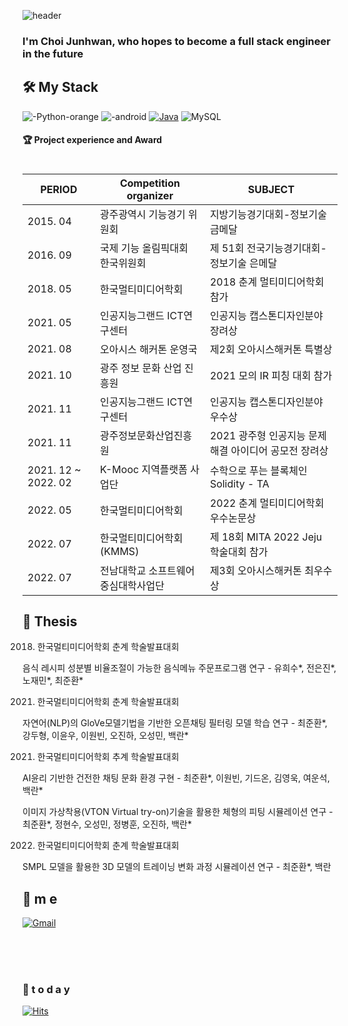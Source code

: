 
![header](https://capsule-render.vercel.app/api?type=waving&color=gradient&height=300&section=header&text=JoonhwanChoi)


### I'm Choi Junhwan, who hopes to become a full stack engineer in the future


## 🛠 My Stack


![-Python-orange](https://user-images.githubusercontent.com/83737075/180651655-86be8be9-3b43-467c-ab21-f3df87adbdf2.svg)
![-android](https://img.shields.io/badge/-Android-green)
[![Java](https://img.shields.io/badge/Java-007396?style=flat-square&logo=Java&logoColor=white)](https://github.com/Joowon0220/weather)
![MySQL](https://img.shields.io/badge/MySQL-4479A1?style=flat-square&logo=MySQL&logoColor=white)  


#### 🏆 Project experience and Award
#
| PERIOD | Competition organizer | SUBJECT | 
| ------- | ------- | -------|
| 2015. 04 | 광주광역시 기능경기 위원회 | 지방기능경기대회-정보기술 금메달  |
| 2016. 09 | 국제 기능 올림픽대회 한국위원회 | 제 51회 전국기능경기대회-정보기술 은메달  |
| 2018. 05 | 한국멀티미디어학회 | 2018 춘계 멀티미디어학회 참가 |
| 2021. 05 | 인공지능그랜드 ICT연구센터 | 인공지능 캡스톤디자인분야 장려상  |
| 2021. 08 | 오아시스 해커톤 운영국 | 제2회 오아시스해커톤 특별상 |
| 2021. 10 | 광주 정보 문화 산업 진흥원 | 2021 모의 IR 피칭 대회 참가 |
| 2021. 11 | 인공지능그랜드 ICT연구센터 | 인공지능 캡스톤디자인분야 우수상  |
| 2021. 11 | 광주정보문화산업진흥원 | 2021 광주형 인공지능 문제해결 아이디어 공모전 장려상 |
| 2021. 12 ~ 2022. 02 | K-Mooc 지역플랫폼 사업단  | 수학으로 푸는 블록체인 Solidity - TA  |
| 2022. 05 | 한국멀티미디어학회 | 2022 춘계 멀티미디어학회 우수논문상  |
| 2022. 07 | 한국멀티미디어학회(KMMS) | 제 18회 MITA 2022 Jeju 학술대회 참가  |
| 2022. 07 | 전남대학교 소프트웨어중심대학사업단 | 제3회 오아시스해커톤 최우수상 |

## 📃 Thesis 
2018. 한국멀티미디어학회 춘계 학술발표대회

음식 레시피 성분별 비율조절이 가능한 음식메뉴 주문프로그램 연구 - 유희수*, 전은진*, 노재민*, 최준환*

2021. 한국멀티미디어학회 춘계 학술발표대회

자연어(NLP)의 GloVe모델기법을 기반한 오픈채팅 필터링 모델 학습 연구 - 최준환*, 강두형,  이윤우, 이원빈, 오진하, 오성민, 백란*

2021. 한국멀티미디어학회 추계 학술발표대회

AI윤리 기반한 건전한 채팅 문화 환경 구현 - 최준환*, 이원빈, 기드온, 김영욱, 여운석, 백란*

이미지 가상착용(VTON Virtual try-on)기술을 활용한 체형의 피팅 시뮬레이션 연구 - 최준환*, 정현수, 오성민, 정병훈, 오진하, 백란*

2022. 한국멀티미디어학회 춘계 학술발표대회

SMPL 모델을 활용한 3D 모델의 트레이닝 변화 과정 시뮬레이션 연구 - 최준환*, 백란
 

## 💫 m e 
 [![Gmail](https://img.shields.io/badge/Gmail-EA4335?style=flat-square&logo=Gmail&logoColor=white)](mailto:one.joonhwan8764@gmail.com)
 
<br><br><br>


### 💌  t o d a y 

[![Hits](https://hits.seeyoufarm.com/api/count/incr/badge.svg?url=https%3A%2F%2Fgithub.com%2FJoowon0220&count_bg=%23FF0000&title_bg=%23555555&icon=&icon_color=%23E7E7E7&title=hits&edge_flat=false)](https://hits.seeyoufarm.com)
<br><br><br><br><br>

</div>
